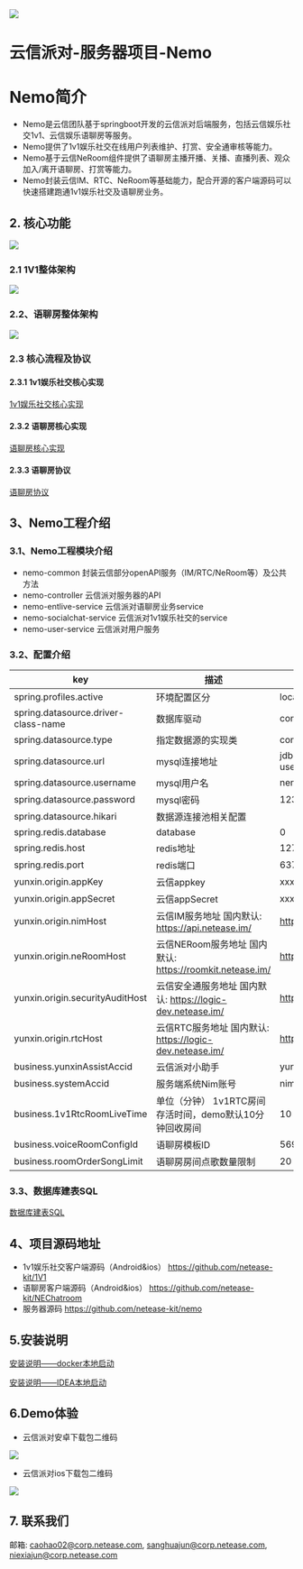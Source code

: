 
<img src="https://yx-web-nosdn.netease.im/common/0cc734320dfe62743f538330da5eec1b/yunxin_party_logo.jpg?raw=true">

云信派对-服务器项目-Nemo
=========================
# Nemo简介
* Nemo是云信团队基于springboot开发的云信派对后端服务，包括云信娱乐社交1v1、云信娱乐语聊房等服务。
* Nemo提供了1v1娱乐社交在线用户列表维护、打赏、安全通审核等能力。
* Nemo基于云信NeRoom组件提供了语聊房主播开播、关播、直播列表、观众加入/离开语聊房、打赏等能力。
* Nemo封装云信IM、RTC、NeRoom等基础能力，配合开源的客户端源码可以快速搭建跑通1v1娱乐社交及语聊房业务。

## 2. 核心功能
![](./doc/功能列表.png)
### 2.1 1V1整体架构
![](./doc/1v1娱乐社交架构.jpg)
### 2.2、语聊房整体架构
![](./doc/语聊房/语聊房架构.png)


### 2.3 核心流程及协议
#### 2.3.1 1v1娱乐社交核心实现
[1v1娱乐社交核心实现](./doc/1v1娱乐社交核心实现.md)
#### 2.3.2 语聊房核心实现
[语聊房核心实现](./doc/语聊房/语聊房核心实现.md)
#### 2.3.3 语聊房协议
[语聊房协议](./doc/语聊房/语聊房协议.md)

## 3、Nemo工程介绍
### 3.1、Nemo工程模块介绍
* nemo-common 封装云信部分openAPI服务（IM/RTC/NeRoom等）及公共方法
* nemo-controller 云信派对服务器的API
* nemo-entlive-service 云信派对语聊房业务service
* nemo-socialchat-service 云信派对1v1娱乐社交的service
* nemo-user-service 云信派对用户服务

### 3.2、配置介绍
|  key | 描述 | value(Local示例)|
|  ----  | ----  | ----|
|  spring.profiles.active | 环境配置区分 | local |
|  spring.datasource.driver-class-name  | 数据库驱动  | com.mysql.cj.jdbc.Driver|
|  spring.datasource.type  | 指定数据源的实现类  | com.zaxxer.hikari.HikariDataSource|
|  spring.datasource.url  | mysql连接地址	  | jdbc:mysql://127.0.0.1:3306/nemo?useUnicode=true&characterEncoding=utf8&serverTimezone=Asia/Shanghai|
|  spring.datasource.username  | mysql用户名	  | nemo|
|  spring.datasource.password  | mysql密码	  | 123456|
|  spring.datasource.hikari  | 数据源连接池相关配置 | |
|  spring.redis.database  | database  | 0|
|  spring.redis.host  | redis地址  | 127.0.0.1|
|  spring.redis.port  | redis端口  | 6379|
|  yunxin.origin.appKey  | 云信appkey  | xxxx|
|  yunxin.origin.appSecret  | 云信appSecret  | xxxx|
|  yunxin.origin.nimHost  | 云信IM服务地址 国内默认: https://api.netease.im/  | https://api.netease.im/|
|  yunxin.origin.neRoomHost  | 云信NERoom服务地址 国内默认: https://roomkit.netease.im/  | https://roomkit.netease.im/|
|  yunxin.origin.securityAuditHost  | 云信安全通服务地址 国内默认: https://logic-dev.netease.im/  | https://logic-dev.netease.im/|
|  yunxin.origin.rtcHost  | 云信RTC服务地址 国内默认: https://logic-dev.netease.im/  | https://logic-dev.netease.im/|
|  business.yunxinAssistAccid  | 云信派对小助手  | yunxinassistaccid_1|
|  business.systemAccid  | 服务端系统Nim账号  | nimsystembot_1|
|  business.1v1RtcRoomLiveTime  | 单位（分钟） 1v1RTC房间存活时间，demo默认10分钟回收房间  | 10|
|  business.voiceRoomConfigId  | 语聊房模板ID  | 569|
|  business.roomOrderSongLimit  | 语聊房房间点歌数量限制  | 20|
### 3.3、数据库建表SQL
 [数据库建表SQL](data/mysql/init/init.sql)

## 4、项目源码地址
* 1v1娱乐社交客户端源码（Android&ios） https://github.com/netease-kit/1V1
* 语聊房客户端源码（Android&ios） https://github.com/netease-kit/NEChatroom
* 服务器源码 https://github.com/netease-kit/nemo
## 5.安装说明
 [安装说明——docker本地启动](./安装说明.md)

 [安装说明——IDEA本地启动](./Idea本地启动说明.md)
## 6.Demo体验

* 云信派对安卓下载包二维码 

![](./doc/体验包/安卓包.png)

* 云信派对ios下载包二维码

![](./doc/体验包/ios安装包.png)

## 7. 联系我们
邮箱: 
caohao02@corp.netease.com, sanghuajun@corp.netease.com, niexiajun@corp.netease.com


